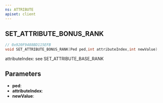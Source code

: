 ```yaml
---
ns: ATTRIBUTE
apiset: client
---
```

## SET_ATTRIBUTE_BONUS_RANK

```c
// 0x920F9488BD115EFB
void SET_ATTRIBUTE_BONUS_RANK(Ped ped,int attributeIndex,int newValue);
```

attributeIndex: see SET_ATTRIBUTE_BASE_RANK

## Parameters
* **ped**:
* **attributeIndex**:
* **newValue**: